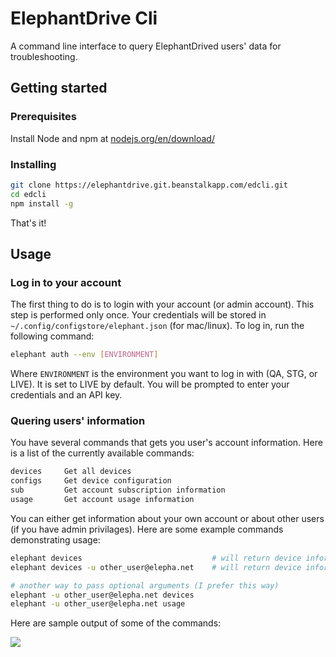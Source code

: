# ElephantDrive Cli 

A command line interface to query ElephantDrived users' data for troubleshooting. 

## Getting started

### Prerequisites

Install Node and npm at [nodejs.org/en/download/](https://nodejs.org/en/download/)

### Installing

```bash
git clone https://elephantdrive.git.beanstalkapp.com/edcli.git
cd edcli
npm install -g
```

That's it! 

## Usage 

### Log in to your account

The first thing to do is to login with your account (or admin account). This step is performed only once. Your credentials will be stored in ```~/.config/configstore/elephant.json``` (for mac/linux). To log in, run the following command: 

```bash
elephant auth --env [ENVIRONMENT] 
```

Where ```ENVIRONMENT``` is the environment you want to log in with (QA, STG, or LIVE). It is set to LIVE by default. You will be prompted to enter your credentials and an API key. 

### Quering users' information 

You have several commands that gets you user's account information. Here is a list of the currently available commands: 

``` bash
devices     Get all devices
configs     Get device configuration
sub         Get account subscription information
usage       Get account usage information
```

You can either get information about your own account or about other users (if you have admin privilages). Here are some example commands demonstrating usage: 

```bash
elephant devices                             # will return device information about your own account
elephant devices -u other_user@elepha.net    # will return device information for other_user@elepha.net 

# another way to pass optional arguments (I prefer this way) 
elephant -u other_user@elepha.net devices    
elephant -u other_user@elepha.net usage
```

Here are sample output of some of the commands:

![](https://elephantdrive.beanstalkapp.com/edcli/download/git/demo.gif)


